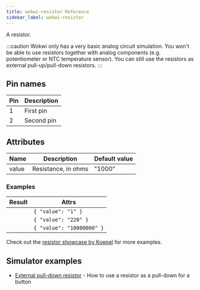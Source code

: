 ```yaml
---
title: wokwi-resistor Reference
sidebar_label: wokwi-resistor
---
```


A resistor.

<wokwi-resistor value="470"></wokwi-resistor>

:::caution
Wokwi only has a very basic analog circuit simulation. You won't be able to use resistors together with
analog components (e.g. potentiometer or NTC temperature sensor). You can still use the resistors as external
pull-up/pull-down resistors.
:::

## Pin names

| Pin | Description |
| --- | ----------- |
| 1   | First pin   |
| 2   | Second pin  |

## Attributes

| Name  | Description         | Default value |
| ----- | ------------------- | ------------- |
| value | Resistance, in ohms | "1000"        |

### Examples

| Result                              | Attrs                     |
| ----------------------------------- | ------------------------- |
| <wokwi-resistor value="1" />        | `{ "value": "1" }`        |
| <wokwi-resistor value="220" />      | `{ "value": "220" }`      |
| <wokwi-resistor value="10000000" /> | `{ "value": "10000000" }` |

Check out the [resistor showcase by Koepel](https://wokwi.com/projects/300936732038136328) for more examples.

## Simulator examples

- [External pull-down resistor](https://wokwi.com/projects/302214836102627848) - How to use a resistor as a pull-down for a button
